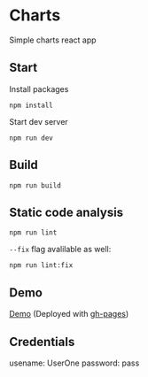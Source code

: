 # Charts

Simple charts react app 

## Start

Install packages

```
npm install
```

Start dev server

```
npm run dev
```

## Build

```
npm run build
```

## Static code analysis

```
npm run lint
```

<code>--fix</code> flag avalilable as well:

```
npm run lint:fix
```

## Demo

[Demo](https://owtmpatrick.github.io/react-graphql-charts/) (Deployed with [gh-pages](https://pages.github.com))

## Credentials

usename: UserOne
password: pass

